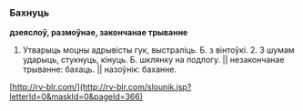 ### Бахнуць
**дзеяслоў, размоўнае, закончанае трыванне**

1. Утварыць моцны адрывісты гук, выстраліць. Б. з вінтоўкі. 2. З шумам ударыць, стукнуць, кінуць. Б. шклянку на подлогу. || незакончанае трыванне: бахаць. || назоўнік: баханне.

<a rel="author">[http://rv-blr.com/](http://rv-blr.com/slounik.jsp?letterId=0&maskId=0&pageId=366)</a>
